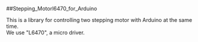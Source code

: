 ##Stepping_Motorl6470_for_Arduino

This is a library for controlling two stepping motor with Arduino at the same time.<br/>
We use "L6470", a micro driver.
